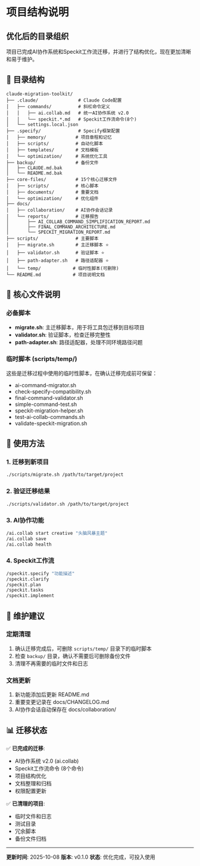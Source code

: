 # 项目结构说明

## 优化后的目录组织

项目已完成AI协作系统和Speckit工作流迁移，并进行了结构优化，现在更加清晰和易于维护。

## 📁 目录结构

```text
claude-migration-toolkit/
├── .claude/               # Claude Code配置
│   ├── commands/          # 斜杠命令定义
│   │   ├── ai.collab.md   # 统一AI协作系统 v2.0
│   │   └── speckit.*.md   # Speckit工作流命令(8个)
│   └── settings.local.json
├── .specify/              # Specify框架配置
│   ├── memory/           # 项目章程和记忆
│   ├── scripts/          # 自动化脚本
│   ├── templates/        # 文档模板
│   └── optimization/     # 系统优化工具
├── backup/               # 备份文件
│   ├── CLAUDE.md.bak
│   └── README.md.bak
├── core-files/           # 15个核心迁移文件
│   ├── scripts/          # 核心脚本
│   ├── documents/        # 重要文档
│   └── optimization/     # 优化组件
├── docs/
│   ├── collaboration/    # AI协作会话记录
│   └── reports/          # 迁移报告
│       ├── AI_COLLAB_COMMAND_SIMPLIFICATION_REPORT.md
│       ├── FINAL_COMMAND_ARCHITECTURE.md
│       └── SPECKIT_MIGRATION_REPORT.md
├── scripts/              # 主要脚本
│   ├── migrate.sh        # 主迁移脚本 ⭐
│   ├── validator.sh      # 验证脚本 ⭐
│   ├── path-adapter.sh   # 路径适配器 ⭐
│   └── temp/            # 临时性脚本(可删除)
└── README.md            # 项目说明文档
```

## 🎯 核心文件说明

### 必备脚本
- **migrate.sh**: 主迁移脚本，用于将工具包迁移到目标项目
- **validator.sh**: 验证脚本，检查迁移完整性
- **path-adapter.sh**: 路径适配器，处理不同环境路径问题

### 临时脚本 (scripts/temp/)
这些是迁移过程中使用的临时性脚本，在确认迁移完成前可保留：
- ai-command-migrator.sh
- check-specify-compatibility.sh
- final-command-validator.sh
- simple-command-test.sh
- speckit-migration-helper.sh
- test-ai-collab-commands.sh
- validate-speckit-migration.sh

## 🚀 使用方法

### 1. 迁移到新项目
```bash
./scripts/migrate.sh /path/to/target/project
```

### 2. 验证迁移结果
```bash
./scripts/validator.sh /path/to/target/project
```

### 3. AI协作功能
```bash
/ai.collab start creative "头脑风暴主题"
/ai.collab save
/ai.collab health
```

### 4. Speckit工作流
```bash
/speckit.specify "功能描述"
/speckit.clarify
/speckit.plan
/speckit.tasks
/speckit.implement
```

## 🔧 维护建议

### 定期清理
1. 确认迁移完成后，可删除 `scripts/temp/` 目录下的临时脚本
2. 检查 `backup/` 目录，确认不需要后可删除备份文件
3. 清理不再需要的临时文件和日志

### 文档更新
1. 新功能添加后更新 README.md
2. 重要变更记录在 docs/CHANGELOG.md
3. AI协作会话自动保存在 docs/collaboration/

## 📊 迁移状态

✅ **已完成的迁移**:
- AI协作系统 v2.0 (ai.collab)
- Speckit工作流命令 (8个命令)
- 项目结构优化
- 文档整理和归档
- 权限配置更新

✅ **已清理的项目**:
- 临时文件和日志
- 测试目录
- 冗余脚本
- 备份文件归档

---

**更新时间**: 2025-10-08
**版本**: v0.1.0
**状态**: 优化完成，可投入使用